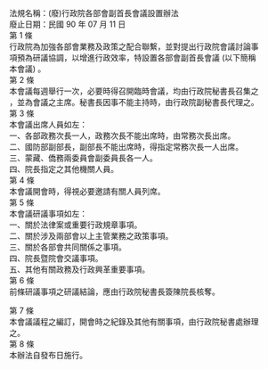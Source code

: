 法規名稱：(廢)行政院各部會副首長會議設置辦法  
廢止日期：民國 90 年 07 月 11 日  
第 1 條  
行政院為加強各部會業務及政策之配合聯繫，並對提出行政院會議討論事  
項預為研議協調，以增進行政效率，特設置各部會副首長會議 (以下簡稱  
本會議) 。  
第 2 條  
本會議每週舉行一次，必要時得召開臨時會議，均由行政院秘書長召集之  
，並為會議之主席。秘書長因事不能主持時，由行政院副秘書長代理之。  
第 3 條  
本會議出席人員如左：  
一、各部政務次長一人，政務次長不能出席時，由常務次長出席。  
二、國防部副部長，副部長不能出席時，得指定常務次長一人出席。  
三、蒙藏、僑務兩委員會副委員長各一人。  
四、院長指定之其他機關人員。  
第 4 條  
本會議開會時，得視必要邀請有關人員列席。  
第 5 條  
本會議研議事項如左：  
一、關於法律案或重要行政規章事項。  
二、關於涉及兩部會以上主管業務之政策事項。  
三、關於各部會共同關係之事項。  
四、院長暨院會交議事項。  
五、其他有關政務及行政興革重要事項。  
第 6 條  
前條研議事項之研議結論，應由行政院秘書長簽陳院長核奪。  


第 7 條  
本會議議程之編訂，開會時之紀錄及其他有關事項，由行政院秘書處辦理  
之。  
第 8 條  
本辦法自發布日施行。  


